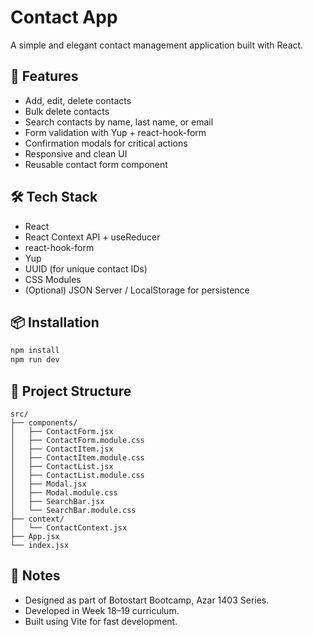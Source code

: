 # Contact App

A simple and elegant contact management application built with React.

## 🚀 Features

* Add, edit, delete contacts
* Bulk delete contacts
* Search contacts by name, last name, or email
* Form validation with Yup + react-hook-form
* Confirmation modals for critical actions
* Responsive and clean UI
* Reusable contact form component

## 🛠 Tech Stack

* React
* React Context API + useReducer
* react-hook-form
* Yup
* UUID (for unique contact IDs)
* CSS Modules
* (Optional) JSON Server / LocalStorage for persistence

## 📦 Installation

```bash
npm install
npm run dev
```

## 📁 Project Structure

```
src/
├── components/
│   ├── ContactForm.jsx
│   ├── ContactForm.module.css
│   ├── ContactItem.jsx
│   ├── ContactItem.module.css
│   ├── ContactList.jsx
│   ├── ContactList.module.css
│   ├── Modal.jsx
│   ├── Modal.module.css
│   ├── SearchBar.jsx
│   └── SearchBar.module.css
├── context/
│   └── ContactContext.jsx
├── App.jsx
└── index.jsx
```

## 📌 Notes

* Designed as part of Botostart Bootcamp, Azar 1403 Series.
* Developed in Week 18–19 curriculum.
* Built using Vite for fast development.

